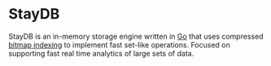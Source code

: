 # StayDB
StayDB is an in-memory storage engine written in [Go](https://golang.org/)
that uses compressed [bitmap indexing](https://en.wikipedia.org/wiki/Bitmap_index)
to implement fast set-like operations. Focused on supporting fast real time
analytics of large sets of data.
